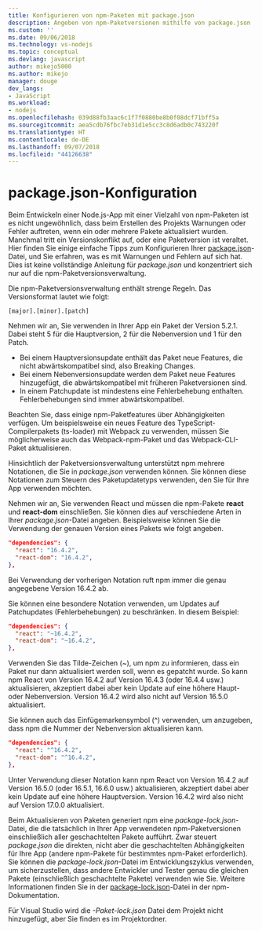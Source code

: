 ```yaml
---
title: Konfigurieren von npm-Paketen mit package.json
description: Angeben von npm-Paketversionen mithilfe von package.json
ms.custom: ''
ms.date: 09/06/2018
ms.technology: vs-nodejs
ms.topic: conceptual
ms.devlang: javascript
author: mikejo5000
ms.author: mikejo
manager: douge
dev_langs:
- JavaScript
ms.workload:
- nodejs
ms.openlocfilehash: 039d88fb3aac6c1f7f0880be8b0f08dcf71bff5a
ms.sourcegitcommit: aea5cdb76fbc7eb31d1e5cc3c8d6adb0c743220f
ms.translationtype: HT
ms.contentlocale: de-DE
ms.lasthandoff: 09/07/2018
ms.locfileid: "44126638"
---
```

# <a name="packagejson-configuration"></a>package.json-Konfiguration

Beim Entwickeln einer Node.js-App mit einer Vielzahl von npm-Paketen ist es nicht ungewöhnlich, dass beim Erstellen des Projekts Warnungen oder Fehler auftreten, wenn ein oder mehrere Pakete aktualisiert wurden. Manchmal tritt ein Versionskonflikt auf, oder eine Paketversion ist veraltet. Hier finden Sie einige einfache Tipps zum Konfigurieren Ihrer [package.json](https://docs.npmjs.com/files/package.json)-Datei, und Sie erfahren, was es mit Warnungen und Fehlern auf sich hat. Dies ist keine vollständige Anleitung für *package.json* und konzentriert sich nur auf die npm-Paketversionsverwaltung.

Die npm-Paketversionsverwaltung enthält strenge Regeln. Das Versionsformat lautet wie folgt:

    [major].[minor].[patch]

Nehmen wir an, Sie verwenden in Ihrer App ein Paket der Version 5.2.1. Dabei steht 5 für die Hauptversion, 2 für die Nebenversion und 1 für den Patch.

* Bei einem Hauptversionsupdate enthält das Paket neue Features, die nicht abwärtskompatibel sind, also Breaking Changes.
* Bei einem Nebenversionsupdate werden dem Paket neue Features hinzugefügt, die abwärtskompatibel mit früheren Paketversionen sind.
* In einem Patchupdate ist mindestens eine Fehlerbehebung enthalten. Fehlerbehebungen sind immer abwärtskompatibel.

Beachten Sie, dass einige npm-Paketfeatures über Abhängigkeiten verfügen. Um beispielsweise ein neues Feature des TypeScript-Compilerpakets (ts-loader) mit Webpack zu verwenden, müssen Sie möglicherweise auch das Webpack-npm-Paket und das Webpack-CLI-Paket aktualisieren.

Hinsichtlich der Paketversionsverwaltung unterstützt npm mehrere Notationen, die Sie in *package.json* verwenden können. Sie können diese Notationen zum Steuern des Paketupdatetyps verwenden, den Sie für Ihre App verwenden möchten.

Nehmen wir an, Sie verwenden React und müssen die npm-Pakete **react** und **react-dom** einschließen. Sie können dies auf verschiedene Arten in Ihrer *package.json*-Datei angeben. Beispielsweise können Sie die Verwendung der genauen Version eines Pakets wie folgt angeben.

  ```json
  "dependencies": {
    "react": "16.4.2",
    "react-dom": "16.4.2",
  },
  ```

Bei Verwendung der vorherigen Notation ruft npm immer die genau angegebene Version 16.4.2 ab.

Sie können eine besondere Notation verwenden, um Updates auf Patchupdates (Fehlerbehebungen) zu beschränken. In diesem Beispiel:

  ```json
  "dependencies": {
    "react": "~16.4.2",
    "react-dom": "~16.4.2",
  },
  ```

Verwenden Sie das Tilde-Zeichen (~), um npm zu informieren, dass ein Paket nur dann aktualisiert werden soll, wenn es gepatcht wurde. So kann npm React von Version 16.4.2 auf Version 16.4.3 (oder 16.4.4 usw.) aktualisieren, akzeptiert dabei aber kein Update auf eine höhere Haupt- oder Nebenversion. Version 16.4.2 wird also nicht auf Version 16.5.0 aktualisiert.

Sie können auch das Einfügemarkensymbol (^) verwenden, um anzugeben, dass npm die Nummer der Nebenversion aktualisieren kann.

  ```json
  "dependencies": {
    "react": "^16.4.2",
    "react-dom": "^16.4.2",
  },
  ```

Unter Verwendung dieser Notation kann npm React von Version 16.4.2 auf Version 16.5.0 (oder 16.5.1, 16.6.0 usw.) aktualisieren, akzeptiert dabei aber kein Update auf eine höhere Hauptversion. Version 16.4.2 wird also nicht auf Version 17.0.0 aktualisiert.

Beim Aktualisieren von Paketen generiert npm eine *package-lock.json*-Datei, die die tatsächlich in Ihrer App verwendeten npm-Paketversionen einschließlich aller geschachtelten Pakete aufführt. Zwar steuert *package.json* die direkten, nicht aber die geschachtelten Abhängigkeiten für Ihre App (andere npm-Pakete für bestimmtes npm-Paket erforderlich). Sie können die *package-lock.json*-Datei im Entwicklungszyklus verwenden, um sicherzustellen, dass andere Entwickler und Tester genau die gleichen Pakete (einschließlich geschachtelte Pakete) verwenden wie Sie. Weitere Informationen finden Sie in der [package-lock.json](https://docs.npmjs.com/files/package-lock.json)-Datei in der npm-Dokumentation.

Für Visual Studio wird die *-Paket-lock.json* Datei dem Projekt nicht hinzugefügt, aber Sie finden es im Projektordner.